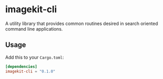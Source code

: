 # imagekit-cli

A utility library that provides common routines desired in search oriented command line applications.

## Usage

Add this to your `Cargo.toml`:

```toml
[dependencies]
imagekit-cli = "0.1.0"
```
